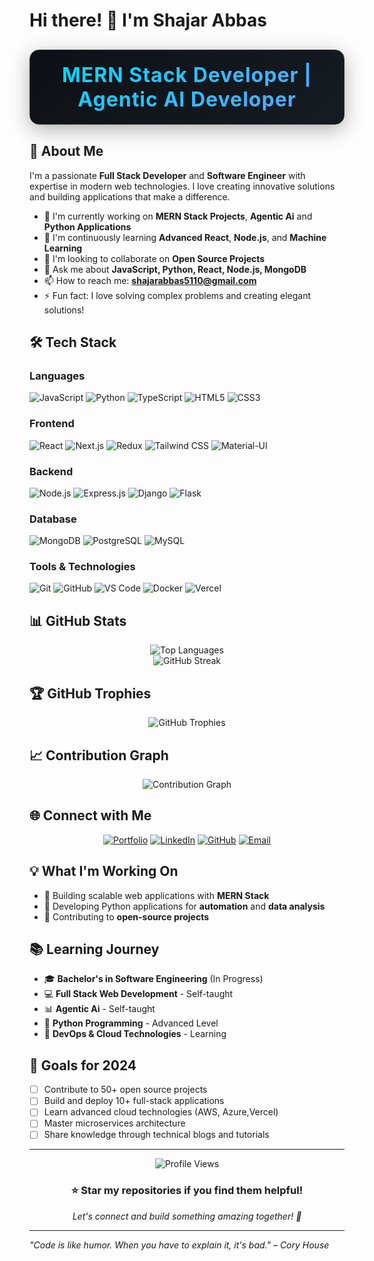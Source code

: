# Hi there! 👋 I'm Shajar Abbas

<div align="center" style="margin: 30px 0; padding: 20px; background: linear-gradient(135deg, #0d1117, #161b22); border-radius: 15px; border: 1px solid #30363d; box-shadow: 0 8px 32px rgba(0,0,0,0.3);">
  <h2 style="background: linear-gradient(135deg, #00d9ff, #58a6ff); -webkit-background-clip: text; -webkit-text-fill-color: transparent; font-size: 32px; font-weight: 700; margin: 0; letter-spacing: 1px;">
    MERN Stack Developer | Agentic AI Developer
  </h2>
</div>

## 🚀 About Me

I'm a passionate **Full Stack Developer** and **Software Engineer** with expertise in modern web technologies. I love creating innovative solutions and building applications that make a difference.

- 🔭 I'm currently working on **MERN Stack Projects**, **Agentic Ai** and **Python Applications**
- 🌱 I'm continuously learning **Advanced React**, **Node.js**, and **Machine Learning**
- 👯 I'm looking to collaborate on **Open Source Projects**
- 💬 Ask me about **JavaScript, Python, React, Node.js, MongoDB**
- 📫 How to reach me: **shajarabbas5110@gmail.com**
- ⚡ Fun fact: I love solving complex problems and creating elegant solutions!

## 🛠️ Tech Stack

### Languages
![JavaScript](https://img.shields.io/badge/JavaScript-F7DF1E?style=for-the-badge&logo=javascript&logoColor=black)
![Python](https://img.shields.io/badge/Python-3776AB?style=for-the-badge&logo=python&logoColor=white)
![TypeScript](https://img.shields.io/badge/TypeScript-007ACC?style=for-the-badge&logo=typescript&logoColor=white)
![HTML5](https://img.shields.io/badge/HTML5-E34F26?style=for-the-badge&logo=html5&logoColor=white)
![CSS3](https://img.shields.io/badge/CSS3-1572B6?style=for-the-badge&logo=css3&logoColor=white)

### Frontend
![React](https://img.shields.io/badge/React-20232A?style=for-the-badge&logo=react&logoColor=61DAFB)
![Next.js](https://img.shields.io/badge/Next.js-000000?style=for-the-badge&logo=nextdotjs&logoColor=white)
![Redux](https://img.shields.io/badge/Redux-593D88?style=for-the-badge&logo=redux&logoColor=white)
![Tailwind CSS](https://img.shields.io/badge/Tailwind_CSS-38B2AC?style=for-the-badge&logo=tailwind-css&logoColor=white)
![Material-UI](https://img.shields.io/badge/Material--UI-0081CB?style=for-the-badge&logo=material-ui&logoColor=white)

### Backend
![Node.js](https://img.shields.io/badge/Node.js-43853D?style=for-the-badge&logo=node.js&logoColor=white)
![Express.js](https://img.shields.io/badge/Express.js-404D59?style=for-the-badge)
![Django](https://img.shields.io/badge/Django-092E20?style=for-the-badge&logo=django&logoColor=white)
![Flask](https://img.shields.io/badge/Flask-000000?style=for-the-badge&logo=flask&logoColor=white)

### Database
![MongoDB](https://img.shields.io/badge/MongoDB-4EA94B?style=for-the-badge&logo=mongodb&logoColor=white)
![PostgreSQL](https://img.shields.io/badge/PostgreSQL-316192?style=for-the-badge&logo=postgresql&logoColor=white)
![MySQL](https://img.shields.io/badge/MySQL-00000F?style=for-the-badge&logo=mysql&logoColor=white)

### Tools & Technologies
![Git](https://img.shields.io/badge/Git-F05032?style=for-the-badge&logo=git&logoColor=white)
![GitHub](https://img.shields.io/badge/GitHub-100000?style=for-the-badge&logo=github&logoColor=white)
![VS Code](https://img.shields.io/badge/VS_Code-0078D4?style=for-the-badge&logo=visual%20studio%20code&logoColor=white)
![Docker](https://img.shields.io/badge/Docker-2496ED?style=for-the-badge&logo=docker&logoColor=white)
![Vercel](https://img.shields.io/badge/Vercel-000000?style=for-the-badge&logo=vercel&logoColor=white)

## 📊 GitHub Stats


<div align="center">
  <img src="https://github-readme-stats.vercel.app/api/top-langs/?username=SHAJAR5110&layout=compact&theme=radical&hide_border=true" alt="Top Languages" />
</div>

<div align="center">
  <img src="https://github-readme-streak-stats.herokuapp.com/?user=SHAJAR5110&theme=radical&hide_border=true" alt="GitHub Streak" />
</div>

## 🏆 GitHub Trophies
<div align="center">
  <img src="https://github-profile-trophy.vercel.app/?username=SHAJAR5110&theme=radical&no-frame=true&no-bg=false&margin-w=4" alt="GitHub Trophies" />
</div>

## 📈 Contribution Graph
<div align="center">
  <img src="https://github-readme-activity-graph.vercel.app/graph?username=SHAJAR5110&theme=react-dark&hide_border=true" alt="Contribution Graph" />
</div>

## 🌐 Connect with Me

<div align="center">
  
[![Portfolio](https://img.shields.io/badge/Portfolio-FF5722?style=for-the-badge&logo=todoist&logoColor=white)](https://shajarabbas.vercel.app)
[![LinkedIn](https://img.shields.io/badge/LinkedIn-0077B5?style=for-the-badge&logo=linkedin&logoColor=white)](https://www.linkedin.com/in/shajar-abbas-45a855268/)
[![GitHub](https://img.shields.io/badge/GitHub-100000?style=for-the-badge&logo=github&logoColor=white)](https://github.com/SHAJAR5110)
[![Email](https://img.shields.io/badge/Email-D14836?style=for-the-badge&logo=gmail&logoColor=white)](mailto:shajarabbas5110@gmail.com)

</div>

## 💡 What I'm Working On

- 🔨 Building scalable web applications with **MERN Stack**
- 🐍 Developing Python applications for **automation** and **data analysis**
- 🎯 Contributing to **open-source projects**

## 📚 Learning Journey

- 🎓 **Bachelor's in Software Engineering** (In Progress)
- 💻 **Full Stack Web Development** - Self-taught
- 📊 **Agentic Ai** - Self-taught
- 🐍 **Python Programming** - Advanced Level
- 🔧 **DevOps & Cloud Technologies** - Learning

## 🎯 Goals for 2024

- [ ] Contribute to 50+ open source projects
- [ ] Build and deploy 10+ full-stack applications
- [ ] Learn advanced cloud technologies (AWS, Azure,Vercel)
- [ ] Master microservices architecture
- [ ] Share knowledge through technical blogs and tutorials

---

<div align="center">
  <img src="https://komarev.com/ghpvc/?username=SHAJAR5110&color=blueviolet&style=flat-square&label=Profile+Views" alt="Profile Views" />
</div>

<div align="center">
  <h3>⭐ Star my repositories if you find them helpful!</h3>
  <p><i>Let's connect and build something amazing together! 🚀</i></p>
</div>

---

*"Code is like humor. When you have to explain it, it's bad." – Cory House*
